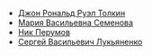 * [Джон Рональд Руэл Толкин](/books/sf_epic/Джон%20Рональд%20Руэл%20Толкин)
* [Мария Васильевна Семенова](/books/sf_epic/Мария%20Васильевна%20Семенова)
* [Ник Перумов](/books/sf_epic/Ник%20Перумов)
* [Сергей Васильевич Лукьяненко](/books/sf_epic/Сергей%20Васильевич%20Лукьяненко)